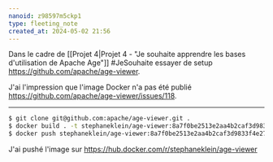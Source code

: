 ```yaml
---
nanoid: z98597m5ckp1
type: fleeting_note
created_at: 2024-05-02 21:56
---
```

Dans le cadre de [[Projet 4|Projet 4 - "Je souhaite apprendre les bases d'utilisation de Apache Age"]] #JeSouhaite essayer de setup <https://github.com/apache/age-viewer>.

J'ai l'impression que l'image Docker n'a pas été publié <https://github.com/apache/age-viewer/issues/118>.

---

```sh
$ git clone git@github.com:apache/age-viewer.git .
$ docker build . -t stephaneklein/age-viewer:8a7f0be2513e2aa4b2caf3d9833f4e2707f0001d
$ docker push stephaneklein/age-viewer:8a7f0be2513e2aa4b2caf3d9833f4e2707f0001d
```

J'ai pushé l'image sur https://hub.docker.com/r/stephaneklein/age-viewer
